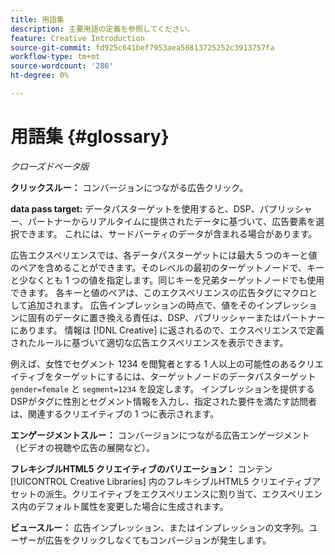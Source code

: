 ```yaml
---
title: 用語集
description: 主要用語の定義を参照してください。
feature: Creative Introduction
source-git-commit: fd925c641bef7953aea50813725252c3913757fa
workflow-type: tm+mt
source-wordcount: '286'
ht-degree: 0%

---
```


# 用語集 {#glossary}

*クローズドベータ版*

<!-- more feature metadata?? -->

<!-- ## A-B {#a-b} -->

<!-- not sure I need these "x-through" terms since that we're not creating conversion pixels in this UI, but see if they come up in other text -->

**クリックスルー：** コンバージョンにつながる広告クリック。

**data pass target:** データパスターゲットを使用すると、DSP、パブリッシャー、パートナーからリアルタイムに提供されたデータに基づいて、広告要素を選択できます。 これには、サードパーティのデータが含まれる場合があります。

<!-- verify this -->広告エクスペリエンスでは、各データパスターゲットには最大 5 つのキーと値のペアを含めることができます。そのレベルの最初のターゲットノードで、キーと少なくとも 1 つの値を指定します。同じキーを兄弟ターゲットノードでも使用できます。 各キーと値のペアは、このエクスペリエンスの広告タグにマクロとして追加されます。 広告インプレッションの時点で、値をそのインプレッションに固有のデータに置き換える責任は、DSP、パブリッシャーまたはパートナーにあります。 情報は [!DNL Creative] に返されるので、エクスペリエンスで定義されたルールに基づいて適切な広告エクスペリエンスを表示できます。

例えば、女性でセグメント 1234 を閲覧者とする 1 人以上の可能性のあるクリエイティブをターゲットにするには、ターゲットノードのデータパスターゲット `gender=female` と `segment=1234` を設定します。 インプレッションを提供するDSPがタグに性別とセグメント情報を入力し、指定された要件を満たす訪問者は、関連するクリエイティブの 1 つに表示されます。

**エンゲージメントスルー：** コンバージョンにつながる広告エンゲージメント（ビデオの視聴や広告の展開など）。

<!-- or flexible html5 creative variation? -->
**フレキシブルHTML5 クリエイティブのバリエーション：** コンテン [!UICONTROL Creative Libraries] 内のフレキシブルHTML5 クリエイティブアセットの派生。クリエイティブをエクスペリエンスに割り当て、エクスペリエンス内のデフォルト属性を変更した場合に生成されます。

<!-- Not sure if this will be implemented, and how:
You can view all derived creatives, including not only the base creatives you've added but also each child creative derivation, in the card view in [!UICONTROL Creative] > [!UICONTROL Libraries]. In the toolbar, click __?__ , and then select Derived Creatives. [Clarify how to tell which have variations. I can't find any now.]
-->

**ビュースルー：** 広告インプレッション、またはインプレッションの文字列。ユーザーが広告をクリックしなくてもコンバージョンが発生します。

